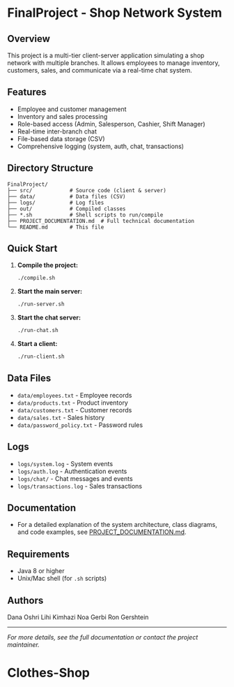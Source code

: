 # FinalProject - Shop Network System

## Overview
This project is a multi-tier client-server application simulating a shop network with multiple branches. It allows employees to manage inventory, customers, sales, and communicate via a real-time chat system.

## Features
- Employee and customer management
- Inventory and sales processing
- Role-based access (Admin, Salesperson, Cashier, Shift Manager)
- Real-time inter-branch chat
- File-based data storage (CSV)
- Comprehensive logging (system, auth, chat, transactions)

## Directory Structure
```
FinalProject/
├── src/            # Source code (client & server)
├── data/           # Data files (CSV)
├── logs/           # Log files
├── out/            # Compiled classes
├── *.sh            # Shell scripts to run/compile
├── PROJECT_DOCUMENTATION.md  # Full technical documentation
└── README.md       # This file
```

## Quick Start
1. **Compile the project:**
   ```bash
   ./compile.sh
   ```
2. **Start the main server:**
   ```bash
   ./run-server.sh
   ```
3. **Start the chat server:**
   ```bash
   ./run-chat.sh
   ```
4. **Start a client:**
   ```bash
   ./run-client.sh
   ```

## Data Files
- `data/employees.txt` - Employee records
- `data/products.txt` - Product inventory
- `data/customers.txt` - Customer records
- `data/sales.txt` - Sales history
- `data/password_policy.txt` - Password rules

## Logs
- `logs/system.log` - System events
- `logs/auth.log` - Authentication events
- `logs/chat/` - Chat messages and events
- `logs/transactions.log` - Sales transactions

## Documentation
- For a detailed explanation of the system architecture, class diagrams, and code examples, see [PROJECT_DOCUMENTATION.md](./PROJECT_DOCUMENTATION.md).

## Requirements
- Java 8 or higher
- Unix/Mac shell (for `.sh` scripts)

## Authors
Dana Oshri
Lihi Kimhazi
Noa Gerbi
Ron Gershtein

---
*For more details, see the full documentation or contact the project maintainer.*
# Clothes-Shop
